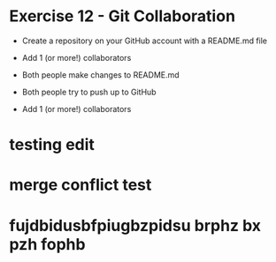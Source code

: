 # Exercise 12 - Git Collaboration
* Create a repository on your GitHub account with a README.md file
* Add 1 (or more!) collaborators
* Both people make changes to README.md
* Both people try to push up to GitHub

* Add 1 (or more!) collaborators

# testing edit 

# merge conflict test 
# fujdbidusbfpiugbzpidsu brphz bx pzh fophb 
